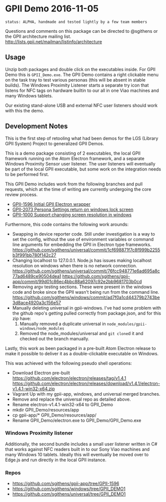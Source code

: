 # GPII Demo 2016-11-05

`status: ALPHA, handmade and tested lightly by a few team members`

Questions and comments on this package can be directed to @sgithens or the 
GPII architecture mailing list. 
http://lists.gpii.net/mailman/listinfo/architecture

## Usage

Unzip both packages and double click on the executables inside. For GPII Demo
this is `GPII_Demo.exe`.  The GPII Demo contains a right clickable menu on the
task tray to test various personas (this will be absent in stable builds).
The Windows Proximity Listener starts a separate try icon that listens for NFC
tags on hardware builtin to our all in one Viao machines and many Windows tablets.

Our existing stand-alone USB and external NFC user listeners should work with 
this the demo.

## Development Notes

This is the first step of retooling what had been demos for the LGS (Library 
GPII System) Project to generalized GPII Demos.

This is a demo package consisting of 2 executables, the local GPII framework
running on the Atom Electron framework, and a separate Windows Proximity Sensor
user listener.  The user listeners will eventually be part of the local GPII
executable, but some work on the integration needs to be performed first.

This GPII Demo includes work from the following branches and pull requests, 
which at the time of writing are currently undergoing the core review process.

- [GPII-1596 Initial GPII Electron wrapper](https://issues.gpii.net/browse/GPII-1596)
- [GPII-2073 Persona Settings return on windows lock screen](https://issues.gpii.net/browse/GPII-2073)
- [GPII-1000 Support changing screen resolution in windows](https://issues.gpii.net/browse/GPII-1000)

Furthermore, this code contains the following work arounds:

- Swapping in device reporter code.  Still under investigation is a way to set
  the config, without the use of environment variables or command line arguments
  for embedding the GPII in Electron type frameworks.
  https://github.com/sgithens/universal/commit/1cf698871f7c8f999b2255b3f991bb780f142c27
- Changing localhost to 127.0.0.1.  Node.js has issues making localhost resolution
  on windows when there is no network connection.
  https://github.com/sgithens/universal/commit/76fcc948771e6ad695a8c77ad6489ce90504dea1
  https://github.com/sgithens/gpii-app/commit/99d01c86ec4bbc88a62097c92e2bb9681703b0cd
- Removing argv testing sections.  These were present in the windows code and broke
  since the GPII wasn't being run from the command line.
  https://github.com/sgithens/windows/commit/ad7f0a1cd44379b2743be3d8ace4920a3c156e57
- Manually deleting universal in gpii-windows.  I've had some problem with the 
  github repo's getting pulled correctly from package.json, and for this zip 
  have:
    1. Manually removed a duplicate universal in `node_modules/gpii-windows/node_modules`
    2. Removed the node_modules/universal and `git clone`d it and checked out the 
       branch manually.

Lastly, this work as been packaged in a pre-built Atom Electron release to 
make it possible to deliver it as a double-clickable executable on Windows.

This was achieved with the following pseudo shell operations:

- Download Electron pre-built
  https://github.com/electron/electron/releases/tag/v1.4.1
  https://github.com/electron/electron/releases/download/v1.4.1/electron-v1.4.1-win32-x64.zip
- Vagrant Up with my gpii-app, windows, and universal merged branches.
- Remove and replace the universal repo as detailed above.
- Rename electron-v1.4.1-win32-x64 to GPII_Demo
- mkdir GPII_Demo/resources/app
- cp gpii-app/* GPII_Demo/resources/app/
- Rename GPII_Demo/electron.exe to GPII_Demo/GPII_Demo.exe

### Windows Proximity listener

Additionally, the second bundle includes a small user listener written in C# that
works against NFC readers built in to our Sony Viao machines and many Windows 10
tablets.  Ideally this will eventually be moved over to Edge.js and run directly
in the local GPII instance.

### Repos 

- https://github.com/sgithens/gpii-app/tree/GPII-1596
- https://github.com/sgithens/windows/tree/GPII_DEMO1
- https://github.com/sgithens/universal/tree/GPII_DEMO1
